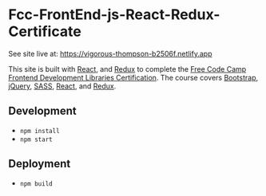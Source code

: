 # Fcc-FrontEnd-js-React-Redux-Certificate

See site live at: https://vigorous-thompson-b2506f.netlify.app

This site is built with [React](https://reactjs.org/), and [Redux](https://redux.js.org/) to complete the [Free Code Camp Frontend Development Libraries Certification](https://www.freecodecamp.org/learn/front-end-development-libraries/). The course covers [Bootstrap](https://getbootstrap.com/), [jQuery](https://jquery.com/), [SASS](https://sass-lang.com/), [React](https://reactjs.org/), and [Redux](https://redux.js.org/). 
## Development

-  `npm install`
-  `npm start`

## Deployment

- `npm build`
